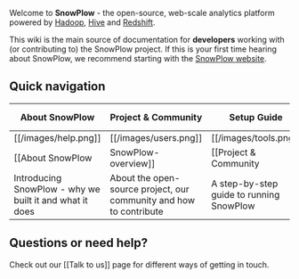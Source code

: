 Welcome to **SnowPlow** - the open-source, web-scale analytics platform powered by [Hadoop][hadoop], [Hive][hive] and [Redshift][redshift].

This wiki is the main source of documentation for **developers** working with (or contributing to) the SnowPlow project. If this is your first time hearing about SnowPlow, we recommend starting with the [SnowPlow website][website].

## Quick navigation

| About SnowPlow             | Project & Community              | Setup Guide          | Technical Documentation                  |
|----------------------------|---------------------------------|-------------------------------|---------------------------|
| [[/images/help.png]] | [[/images/users.png]] | [[/images/tools.png]] | [[/images/database.png]] |
| [[About SnowPlow|SnowPlow-overview]] | [[Project & Community|SnowPlow-project-and-community]]       | [[Setup Guide|Setting-up-SnowPlow]] | [[Technical Documentation|SnowPlow-technical-documentation]]|
| Introducing SnowPlow - why we built it and what it does | About the open-source project, our community and how to contribute | A step-by-step guide to running SnowPlow | Detailed technical documentation on SnowPlow and its five sub-systems |

## Questions or need help?

Check out our [[Talk to us]] page for different ways of getting in touch.

[website]: http://snowplowanalytics.com
[hadoop]: http://hadoop.apache.org/
[hive]: http://hive.apache.org/
[redshift]: http://aws.amazon.com/redshift/